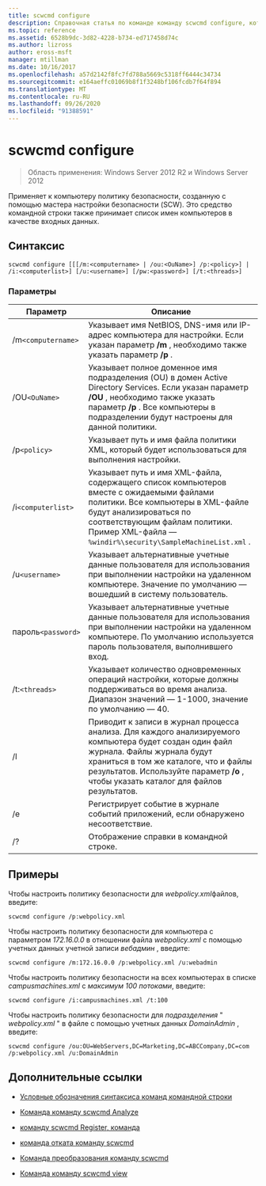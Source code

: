 ```yaml
---
title: scwcmd configure
description: Справочная статья по команде команду scwcmd configure, которая применяет к компьютеру политику безопасности, созданную с помощью мастера настройки безопасности (SCW).
ms.topic: reference
ms.assetid: 6528b9dc-3d82-4228-b734-ed717458d74c
ms.author: lizross
author: eross-msft
manager: mtillman
ms.date: 10/16/2017
ms.openlocfilehash: a57d2142f8fc7fd788a5669c5318ff6444c34734
ms.sourcegitcommit: e164aeffc01069b8f1f3248bf106fcdb7f64f894
ms.translationtype: MT
ms.contentlocale: ru-RU
ms.lasthandoff: 09/26/2020
ms.locfileid: "91388591"
---
```

# <a name="scwcmd-configure"></a>scwcmd configure

> Область применения: Windows Server 2012 R2 и Windows Server 2012

Применяет к компьютеру политику безопасности, созданную с помощью мастера настройки безопасности (SCW). Это средство командной строки также принимает список имен компьютеров в качестве входных данных.

## <a name="syntax"></a>Синтаксис

```
scwcmd configure [[[/m:<computername> | /ou:<OuName>] /p:<policy>] | /i:<computerlist>] [/u:<username>] [/pw:<password>] [/t:<threads>]
```

### <a name="parameters"></a>Параметры

| Параметр | Описание |
|--|--|
| /m`<computername>` | Указывает имя NetBIOS, DNS-имя или IP-адрес компьютера для настройки. Если указан параметр **/m** , необходимо также указать параметр **/p** . |
| /OU`<OuName>` | Указывает полное доменное имя подразделения (OU) в домен Active Directory Services. Если указан параметр **/OU** , необходимо также указать параметр **/p** . Все компьютеры в подразделении будут настроены для данной политики. |
| /p`<policy>` | Указывает путь и имя файла политики XML, который будет использоваться для выполнения настройки. |
| /i`<computerlist>` | Указывает путь и имя XML-файла, содержащего список компьютеров вместе с ожидаемыми файлами политики. Все компьютеры в XML-файле будут анализироваться по соответствующим файлам политики. Пример XML-файла — `%windir%\security\SampleMachineList.xml` . |
| /u`<username>` | Указывает альтернативные учетные данные пользователя для использования при выполнении настройки на удаленном компьютере. Значение по умолчанию — вошедший в систему пользователь. |
| пароль`<password>` | Указывает альтернативные учетные данные пользователя для использования при выполнении настройки на удаленном компьютере. По умолчанию используется пароль пользователя, выполнившего вход. |
| /t:`<threads>` | Указывает количество одновременных операций настройки, которые должны поддерживаться во время анализа. Диапазон значений — 1-1000, значение по умолчанию — 40. |
| /l | Приводит к записи в журнал процесса анализа. Для каждого анализируемого компьютера будет создан один файл журнала. Файлы журнала будут храниться в том же каталоге, что и файлы результатов. Используйте параметр **/o** , чтобы указать каталог для файлов результатов. |
| /e | Регистрирует событие в журнале событий приложений, если обнаружено несоответствие. |
| /? | Отображение справки в командной строке. |

## <a name="examples"></a>Примеры

Чтобы настроить политику безопасности для *webpolicy.xml*файлов, введите:

```
scwcmd configure /p:webpolicy.xml
```

Чтобы настроить политику безопасности для компьютера с параметром *172.16.0.0* в отношении файла *webpolicy.xml* с помощью учетных данных учетной записи *вебадмин* , введите:

```
scwcmd configure /m:172.16.0.0 /p:webpolicy.xml /u:webadmin
```

Чтобы настроить политику безопасности на всех компьютерах в списке *campusmachines.xml* с *максимум 100 потоками*, введите:

```
scwcmd configure /i:campusmachines.xml /t:100
```

Чтобы настроить политику безопасности для *подразделения* " *webpolicy.xml* " в файле с помощью учетных данных *DomainAdmin* , введите:

```
scwcmd configure /ou:OU=WebServers,DC=Marketing,DC=ABCCompany,DC=com /p:webpolicy.xml /u:DomainAdmin
```

## <a name="additional-references"></a>Дополнительные ссылки

- [Условные обозначения синтаксиса команд командной строки](command-line-syntax-key.md)

- [Команда команду scwcmd Analyze](scwcmd-analyze.md)

- [команду scwcmd Register, команда](scwcmd-register.md)

- [команда отката команду scwcmd](scwcmd-rollback.md)

- [Команда преобразования команду scwcmd](scwcmd-transform.md)

- [Команда команду scwcmd view](scwcmd-view.md)
